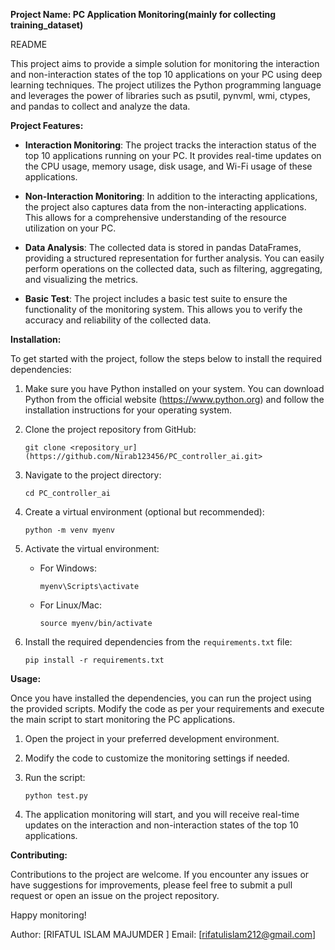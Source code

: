 **Project Name: PC Application Monitoring(mainly for collecting training_dataset)**

README

This project aims to provide a simple solution for monitoring the interaction and non-interaction states of the top 10 applications on your PC using deep learning techniques. The project utilizes the Python programming language and leverages the power of libraries such as psutil, pynvml, wmi, ctypes, and pandas to collect and analyze the data.

**Project Features:**

- **Interaction Monitoring**: The project tracks the interaction status of the top 10 applications running on your PC. It provides real-time updates on the CPU usage, memory usage, disk usage, and Wi-Fi usage of these applications.

- **Non-Interaction Monitoring**: In addition to the interacting applications, the project also captures data from the non-interacting applications. This allows for a comprehensive understanding of the resource utilization on your PC.

- **Data Analysis**: The collected data is stored in pandas DataFrames, providing a structured representation for further analysis. You can easily perform operations on the collected data, such as filtering, aggregating, and visualizing the metrics.

- **Basic Test**: The project includes a basic test suite to ensure the functionality of the monitoring system. This allows you to verify the accuracy and reliability of the collected data.

**Installation:**

To get started with the project, follow the steps below to install the required dependencies:

1. Make sure you have Python installed on your system. You can download Python from the official website (https://www.python.org) and follow the installation instructions for your operating system.

2. Clone the project repository from GitHub:
   ```
   git clone <repository_ur](https://github.com/Nirab123456/PC_controller_ai.git>
   ```

3. Navigate to the project directory:
   ```
   cd PC_controller_ai
   ```

4. Create a virtual environment (optional but recommended):
   ```
   python -m venv myenv
   ```

5. Activate the virtual environment:
   - For Windows:
     ```
     myenv\Scripts\activate
     ```
   - For Linux/Mac:
     ```
     source myenv/bin/activate
     ```

6. Install the required dependencies from the `requirements.txt` file:
   ```
   pip install -r requirements.txt
   ```

**Usage:**

Once you have installed the dependencies, you can run the project using the provided scripts. Modify the code as per your requirements and execute the main script to start monitoring the PC applications.

1. Open the project in your preferred development environment.

2. Modify the code to customize the monitoring settings if needed.

4. Run the script:
   ```
   python test.py
   ```

5. The application monitoring will start, and you will receive real-time updates on the interaction and non-interaction states of the top 10 applications.

**Contributing:**

Contributions to the project are welcome. If you encounter any issues or have suggestions for improvements, please feel free to submit a pull request or open an issue on the project repository.


Happy monitoring!

Author: [RIFATUL ISLAM MAJUMDER ]
Email: [rifatulislam212@gmail.com]
